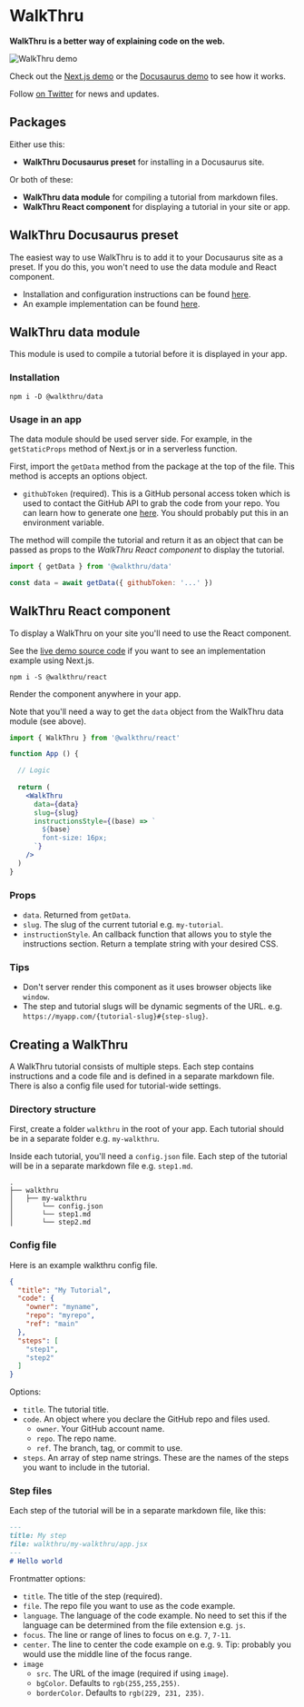 # WalkThru

**WalkThru is a better way of explaining code on the web.**

![WalkThru demo](https://media.giphy.com/media/A4McguuzE9AApZNZel/giphy.gif)

Check out the [Next.js demo](https://walkthru.netlify.app/walkthru-intro) or the [Docusaurus demo](https://walkthru-docusaurus.netlify.app/guides/walkthru-intro) to see how it works.

Follow [on Twitter](https://twitter.com/walkthruapp) for news and updates.

## Packages

Either use this:

- **WalkThru Docusaurus preset** for installing in a Docusaurus site.

Or both of these:

- **WalkThru data module** for compiling a tutorial from markdown files.
- **WalkThru React component** for displaying a tutorial in your site or app.

## WalkThru Docusaurus preset

The easiest way to use WalkThru is to add it to your Docusaurus site as a preset. If you do this, you won't need to use the data module and React component. 

- Installation and configuration instructions can be found [here](https://walkthru-docusaurus.netlify.app/guides/installing-walkthru). 
- An example implementation can be found [here](https://github.com/walkthru/docusaurus-demo).

## WalkThru data module

This module is used to compile a tutorial before it is displayed in your app.

### Installation

```
npm i -D @walkthru/data
```

### Usage in an app

The data module should be used server side. For example, in the `getStaticProps` method of Next.js or in a serverless function.

First, import the `getData` method from the package at the top of the file. This method is accepts an options object.

- `githubToken` (required). This is a GitHub personal access token which is used to contact the GitHub API to grab the code from your repo. You can learn how to generate one [here](https://docs.github.com/en/authentication/keeping-your-account-and-data-secure/creating-a-personal-access-token). You should probably put this in an environment variable.

The method will compile the tutorial and return it as an object that can be passed as props to the *WalkThru React component* to display the tutorial.

```js
import { getData } from '@walkthru/data'

const data = await getData({ githubToken: '...' })
```

## WalkThru React component

To display a WalkThru on your site you'll need to use the React component. 

See the [live demo source code](https://github.com/walkthru/next) if you want to see an implementation example using Next.js.

```
npm i -S @walkthru/react
```

Render the component anywhere in your app.

Note that you'll need a way to get the `data` object from the WalkThru data module (see above).

```jsx
import { WalkThru } from '@walkthru/react'

function App () {

  // Logic
  
  return (
    <WalkThru
      data={data}
      slug={slug}
      instructionsStyle={(base) => `
        ${base}
        font-size: 16px;
      `} 
    />
  )
}
```

### Props

- `data`. Returned from `getData`.
- `slug`. The slug of the current tutorial e.g. `my-tutorial`.
- `instructionStyle`. An callback function that allows you to style the instructions section. Return a template string with your desired CSS.

### Tips

- Don't server render this component as it uses browser objects like `window`.
- The step and tutorial slugs will be dynamic segments of the URL. e.g. `https://myapp.com/{tutorial-slug}#{step-slug}`.

## Creating a WalkThru

A WalkThru tutorial consists of multiple steps. Each step contains instructions and a code file and is defined in a separate markdown file. There is also a config file used for tutorial-wide settings.

### Directory structure

First, create a folder `walkthru` in the root of your app. Each tutorial should be in a separate folder e.g. `my-walkthru`.

Inside each tutorial, you'll need a `config.json` file. Each step of the tutorial will be in a separate markdown file e.g. `step1.md`.

```
.
├── walkthru
│   ├── my-walkthru
│       └── config.json
│       └── step1.md
│       └── step2.md
```

### Config file

Here is an example walkthru config file.

```json
{
  "title": "My Tutorial",
  "code": {
    "owner": "myname",
    "repo": "myrepo",
    "ref": "main"
  },
  "steps": [
    "step1",
    "step2"
  ]
}
```

Options:
- `title`. The tutorial title.
- `code`. An object where you declare the GitHub repo and files used.
  - `owner`. Your GitHub account name.
  - `repo`. The repo name.
  - `ref`. The branch, tag, or commit to use.
- `steps`. An array of step name strings. These are the names of the steps you want to include in the tutorial.

### Step files

Each step of the tutorial will be in a separate markdown file, like this:

```markdown
---
title: My step
file: walkthru/my-walkthru/app.jsx
---
# Hello world
```

Frontmatter options:
- `title`. The title of the step (required).
- `file`. The repo file you want to use as the code example.
- `language`. The language of the code example. No need to set this if the language can be determined from the file extension e.g. `js`.
- `focus`. The line or range of lines to focus on e.g. `7`, `7-11`.
- `center`. The line to center the code example on e.g. `9`. Tip: probably you would use the middle line of the focus range.
- `image`
  - `src`. The URL of the image (required if using `image`).
  - `bgColor`. Defaults to `rgb(255,255,255)`.
  - `borderColor`. Defaults to `rgb(229, 231, 235)`.
